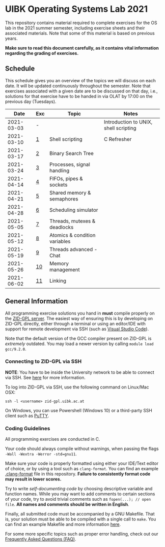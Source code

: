 # UIBK Operating Systems Lab 2021

This repository contains material required to complete exercises for the OS
lab in the 2021 summer semester, including exercise sheets and their
associated materials. Note that some of this material is based on previous
years.

**Make sure to read this document carefully, as it contains vital information
regarding the grading of exercises.**

## Schedule

This schedule gives you an overview of the topics we will discuss on each
date. It will be updated continuously throughout the semester. Note that
exercises associated with a given date are to be discussed on that day, i.e.,
solutions for that exercise have to be handed in via OLAT by 17:00 on the
previous day (Tuesdays).

| Date       | Exc              | Topic                         | Notes                                 |
| ---------- | ---------------- | ----------------------------- | ------------------------------------- |
| 2021-03-03 | -                |                               | Introduction to UNIX, shell scripting |
| 2021-03-10 | [1](exercise01)  | Shell scripting               | C Refresher                           |
| 2021-03-17 | [2](exercise02)  | Binary Search Tree            |                                       |
| 2021-03-24 | [3](exercise03)  | Processes, signal handling    |                                       |
| 2021-04-14 | [4](exercise04)  | FIFOs, pipes & sockets        |                                       |
| 2021-04-21 | [5](exercise05)  | Shared memory & semaphores    |                                       |
| 2021-04-28 | [6](exercise06)  | Scheduling simulator          |                                       |
| 2021-05-05 | [7](exercise07)  | Threads, mutexes & deadlocks  |                                       |
| 2021-05-12 | [8](exercise08)  | Atomics & condition variables |                                       |
| 2021-05-19 | [9](exercise09)  | Threads advanced - Chat       |                                       |
| 2021-05-26 | [10](exercise10) | Memory management             |                                       |
| 2021-06-02 | [11](exercise11) | Linking                       |                                       |

## General Information

All programming exercise solutions you hand in **must** compile properly on
the [ZID-GPL server](https://www.uibk.ac.at/zid/systeme/linux/lpccs_4/benutzeranleitung_zid-gpl.html).
The easiest way of ensuring this is by developing on ZID-GPL directly, either
through a terminal or using an editor/IDE with support for remote development
via SSH (such as [Visual Studio
Code](https://code.visualstudio.com/docs/remote/ssh)).

Note that the default version of the GCC compiler present on ZID-GPL is
_extremely_ outdated. You may load a newer version by calling `module load gcc/9.2.0`.

### Connecting to ZID-GPL via SSH

**NOTE**: You have to be inside the University network to be able to connect
via SSH. See [here](https://www.uibk.ac.at/zid/netz-komm/vpn/) for more
information.

To log into ZID-GPL via SSH, use the following command on Linux/Mac OSX:

`ssh -l <username> zid-gpl.uibk.ac.at`

On Windows, you can use Powershell (Windows 10) or a third-party SSH client
such as [PuTTY](https://www.putty.org/).

### Coding Guidelines

All programming exercises are conducted in C.

Your code should always compile without warnings, when passing the flags `-Wall -Wextra -Werror -std=gnu11`.

Make sure your code is properly
formatted using either your IDE/Text editor of choice, or by using a tool
such as `clang-format`. You can find an example
[.clang-format](.clang-format) file in this repository. **Failure to
consistently format code may result in lower scores.**

Try to write _self-documenting code_ by choosing descriptive variable and
function names. While you may want to add comments to certain sections of
your code, try to avoid trivial comments such as `fopen(...); // open file`.
**All names and comments should be written in English**.

Finally, all submitted code must be accompanied by a GNU Makefile. That
is, your solution must be able to be compiled with a single call to `make`.
You can find an example Makefile and more information
[here](example_makefile).

For some more specific topics such as proper error handling, check out our
[Frequently Asked Questions (FAQ)](FAQ.md).

